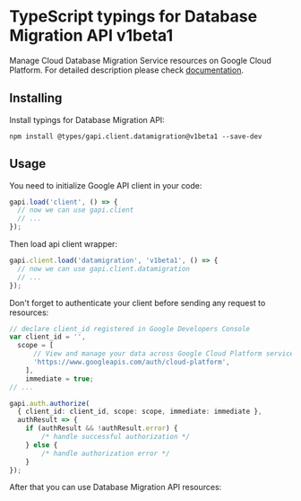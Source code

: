 # TypeScript typings for Database Migration API v1beta1

Manage Cloud Database Migration Service resources on Google Cloud Platform.
For detailed description please check [documentation](https://cloud.google.com/datamigration/).

## Installing

Install typings for Database Migration API:

```
npm install @types/gapi.client.datamigration@v1beta1 --save-dev
```

## Usage

You need to initialize Google API client in your code:

```typescript
gapi.load('client', () => {
  // now we can use gapi.client
  // ...
});
```

Then load api client wrapper:

```typescript
gapi.client.load('datamigration', 'v1beta1', () => {
  // now we can use gapi.client.datamigration
  // ...
});
```

Don't forget to authenticate your client before sending any request to resources:

```typescript
// declare client_id registered in Google Developers Console
var client_id = '',
  scope = [ 
      // View and manage your data across Google Cloud Platform services
      'https://www.googleapis.com/auth/cloud-platform',
    ],
    immediate = true;
// ...

gapi.auth.authorize(
  { client_id: client_id, scope: scope, immediate: immediate },
  authResult => {
    if (authResult && !authResult.error) {
        /* handle successful authorization */
    } else {
        /* handle authorization error */
    }
});
```

After that you can use Database Migration API resources:

```typescript
```
